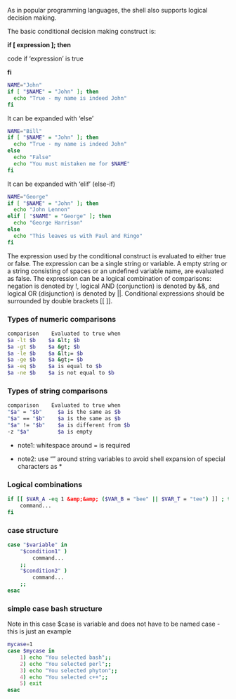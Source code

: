 As in popular programming languages, the shell also supports logical decision making.

The basic conditional decision making construct is:

**if [ expression ]; then**

code if ‘expression’ is true

**fi**

```bash
NAME="John"
if [ "$NAME" = "John" ]; then
  echo "True - my name is indeed John"
fi
```

It can be expanded with ‘else’

```bash
NAME="Bill"
if [ "$NAME" = "John" ]; then
  echo "True - my name is indeed John"
else
  echo "False"
  echo "You must mistaken me for $NAME"
fi
```

It can be expanded with ‘elif’ (else-if)

```bash
NAME="George"
if [ "$NAME" = "John" ]; then
  echo "John Lennon"
elif [ "$NAME" = "George" ]; then
  echo "George Harrison"
else
  echo "This leaves us with Paul and Ringo"
fi
```

The expression used by the conditional construct is evaluated to either true or false. The expression can be a single string or variable. A empty string or a string consisting of spaces or an undefined variable name, are evaluated as false. The expression can be a logical combination of comparisons: negation is denoted by !, logical AND (conjunction) is denoted by &&, and logical OR (disjunction) is denoted by ||. Conditional expressions should be surrounded by double brackets [[ ]].

### Types of numeric comparisons

```bash
comparison    Evaluated to true when
$a -lt $b    $a &lt; $b
$a -gt $b    $a &gt; $b
$a -le $b    $a &lt;= $b
$a -ge $b    $a &gt;= $b
$a -eq $b    $a is equal to $b
$a -ne $b    $a is not equal to $b
```

### Types of string comparisons

```bash
comparison    Evaluated to true when
"$a" = "$b"     $a is the same as $b
"$a" == "$b"    $a is the same as $b
"$a" != "$b"    $a is different from $b
-z "$a"         $a is empty
```

- note1: whitespace around = is required
    
- note2: use “” around string variables to avoid shell expansion of special characters as *
    

### Logical combinations

```bash
if [[ $VAR_A -eq 1 &amp;&amp; ($VAR_B = "bee" || $VAR_T = "tee") ]] ; then
    command...
fi
```

### case structure

```bash
case "$variable" in
    "$condition1" )
        command...
    ;;
    "$condition2" )
        command...
    ;;
esac
```

### simple case bash structure

Note in this case $case is variable and does not have to be named case - this is just an example

```bash
mycase=1
case $mycase in
    1) echo "You selected bash";;
    2) echo "You selected perl";;
    3) echo "You selected phyton";;
    4) echo "You selected c++";;
    5) exit
esac
```